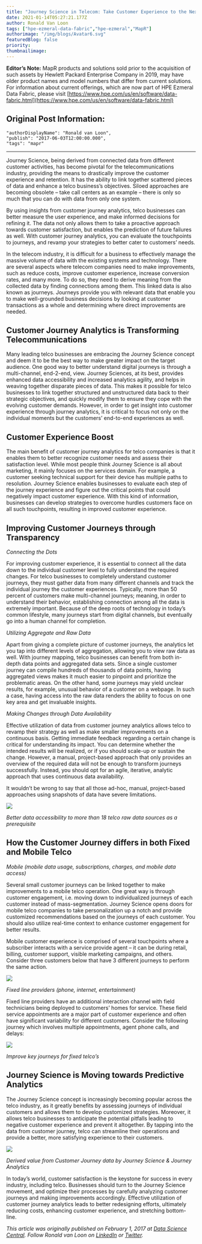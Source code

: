 ```yaml
---
title: "Journey Science in Telecom: Take Customer Experience to the Next Level"
date: 2021-01-14T05:27:21.177Z
author: Ronald Van Loon 
tags: ["hpe-ezmeral-data-fabric","hpe-ezmeral","MapR"]
authorimage: "/img/blogs/Avatar6.svg"
featuredBlog: false
priority:
thumbnailimage:
---
```

**Editor’s Note:** MapR products and solutions sold prior to the acquisition of such assets by Hewlett Packard Enterprise Company in 2019, may have older product names and model numbers that differ from current solutions. For information about current offerings, which are now part of HPE Ezmeral Data Fabric, please visit [https://www.hpe.com/us/en/software/data-fabric.html](https://www.hpe.com/us/en/software/data-fabric.html)

## Original Post Information:

```
"authorDisplayName": "Ronald van Loon",
"publish": "2017-06-03T12:00:00.000",
"tags": "mapr"
```

---

Journey Science, being derived from connected data from different customer activities, has become pivotal for the telecommunications industry, providing the means to drastically improve the customer experience and retention. It has the ability to link together scattered pieces of data and enhance a telco business’s objectives. Siloed approaches are becoming obsolete – take call centers as an example – there is only so much that you can do with data from only one system.

By using insights from customer journey analytics, telco businesses can better measure the user experience, and make informed decisions for refining it. The data not only allows them to take a proactive approach towards customer satisfaction, but enables the prediction of future failures as well. With customer journey analytics, you can evaluate the touchpoints to journeys, and revamp your strategies to better cater to customers’ needs.

In the telecom industry, it is difficult for a business to effectively manage the massive volume of data with the existing systems and technology. There are several aspects where telecom companies need to make improvements, such as reduce costs, improve customer experience, increase conversion rates, and many more. To do so, they need to derive meaning from the collected data by finding connections among them. This linked data is also known as journeys. Journeys provide you with relevant data that enable you to make well-grounded business decisions by looking at customer transactions as a whole and determining where direct improvements are needed.

## Customer Journey Analytics is Transforming Telecommunications

Many leading telco businesses are embracing the Journey Science concept and deem it to be the best way to make greater impact on the target audience. One good way to better understand digital journeys is through a multi-channel, end-2-end, view. Journey Sciences, at its best, provides enhanced data accessibility and increased analytics agility, and helps in weaving together disparate pieces of data. This makes it possible for telco businesses to link together structured and unstructured data back to their strategic objectives, and quickly modify them to ensure they cope with the evolving customer demands. However, in order to get insight into customer experience through journey analytics, it is critical to focus not only on the individual moments but the customers’ end-to-end experiences as well.

## Customer Experience Boost

The main benefit of customer journey analytics for telco companies is that it enables them to better recognize customer needs and assess their satisfaction level. While most people think Journey Science is all about marketing, it mainly focuses on the services domain. For example, a customer seeking technical support for their device has multiple paths to resolution. Journey Science enables businesses to evaluate each step of the journey experience and figure out the critical points that could negatively impact customer experience. With this kind of information, businesses can develop strategies to overcome hurdles customers face on all such touchpoints, resulting in improved customer experience.

## Improving Customer Journeys through Transparency

*Connecting the Dots*

For improving customer experience, it is essential to connect all the data down to the individual customer level to fully understand the required changes. For telco businesses to completely understand customer journeys, they must gather data from many different channels and track the individual journey the customer experiences. Typically, more than 50 percent of customers make multi-channel journeys; meaning, in order to understand their behavior, establishing connection among all the data is extremely important. Because of the deep roots of technology in today’s common lifestyle, many journeys start from digital channels, but eventually go into a human channel for completion.

*Utilizing Aggregate and Raw Data*

Apart from giving a complete picture of customer journeys, the analytics let you tap into different levels of aggregation, allowing you to view raw data as well. With journey mapping, telco businesses can benefit from both in-depth data points and aggregated data sets. Since a single customer journey can compile hundreds of thousands of data points, having aggregated views makes it much easier to pinpoint and prioritize the problematic areas. On the other hand, some journeys may yield unclear results, for example, unusual behavior of a customer on a webpage. In such a case, having access into the raw data renders the ability to focus on one key area and get invaluable insights.

*Making Changes through Data Availability*

Effective utilization of data from customer journey analytics allows telco to revamp their strategy as well as make smaller improvements on a continuous basis. Getting immediate feedback regarding a certain change is critical for understanding its impact. You can determine whether the intended results will be realized, or if you should scale-up or sustain the change. However, a manual, project-based approach that only provides an overview of the required data will not be enough to transform journeys successfully. Instead, you should opt for an agile, iterative, analytic approach that uses continuous data availability.

It wouldn’t be wrong to say that all those ad-hoc, manual, project-based approaches using snapshots of data have severe limitations.

![](https://hpe-developer-portal.s3.amazonaws.com/uploads/media/2020/12/picture1-1610602144488.jpg)

*Better data accessibility to more than 18 telco raw data sources as a prerequisite*

## How the Customer Journey differs in both Fixed and Mobile Telco

*Mobile (mobile data usage, subscriptions, charges, and mobile data access)*

Several small customer journeys can be linked together to make improvements to a mobile telco operation. One great way is through customer engagement, i.e. moving down to individualized journeys of each customer instead of mass-segmentation. Journey Science opens doors for mobile telco companies to take personalization up a notch and provide customized recommendations based on the journeys of each customer. You should also utilize real-time context to enhance customer engagement for better results.

Mobile customer experience is comprised of several touchpoints where a subscriber interacts with a service provide agent – it can be during retail, billing, customer support, visible marketing campaigns, and others. Consider three customers below that have 3 different journeys to perform the same action.

![](https://hpe-developer-portal.s3.amazonaws.com/uploads/media/2020/12/picture2-1610602154635.jpg)

*Fixed line providers (phone, internet, entertainment)*

Fixed line providers have an additional interaction channel with field technicians being deployed to customers’ homes for service. These field service appointments are a major part of customer experience and often have significant variability for different customers. Consider the following journey which involves multiple appointments, agent phone calls, and delays:

![](https://hpe-developer-portal.s3.amazonaws.com/uploads/media/2020/12/picture3-1610602163126.jpg)

*Improve key journeys for fixed telco’s*

## Journey Science is Moving towards Predictive Analytics

The Journey Science concept is increasingly becoming popular across the telco industry, as it greatly benefits by assessing journeys of individual customers and allows them to develop customized strategies. Moreover, it allows telco businesses to anticipate the potential pitfalls leading to negative customer experience and prevent it altogether. By tapping into the data from customer journey, telco can streamline their operations and provide a better, more satisfying experience to their customers.

![](https://hpe-developer-portal.s3.amazonaws.com/uploads/media/2020/12/picture4-1610602170940.jpg)

*Derived value from Customer Journey data by Journey Science & Journey Analytics*

In today’s world, customer satisfaction is the keystone for success in every industry, including telco. Businesses should turn to the Journey Science movement, and optimize their processes by carefully analyzing customer journeys and making improvements accordingly. Effective utilization of customer journey analytics leads to better redesigning efforts, ultimately reducing costs, enhancing customer experience, and stretching bottom-line.

*This article was originally published on February 1, 2017 at [Data Science Central](http://www.datasciencecentral.com/profiles/blogs/journey-science-in-telecom-take-customer-experience-to-the-next). Follow Ronald van Loon on [LinkedIn](https://www.linkedin.com/in/ronald-van-loon-5411a/) or [Twitter](https://twitter.com/Ronald_vanLoon).*
